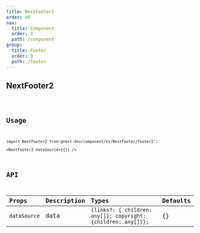 ```yaml
---
title: NextFooter2
order: 40
nav:
  title: Component
  order: 3
  path: /component
group:
  title: Footer
  order: 3
  path: /footer
---
```


## NextFooter2

<code src="../../demos/NextFooter/footer2.tsx" />

## Usage 

  
```tsx |pure
import NextFooter2 from'@next-dev/component/es/NextFooter/footer2'; 

<NextFooter2 dataSource={{}} />
```


## API

| Props | Description                                             | Types  | Defaults |
| :---- | :------------------------------------------------------ | :----- | :------- |
| `dataSource`  | data   |  `{links?: { children: any[]}; copyright: {children: any[]}};` | {} |


```

```
